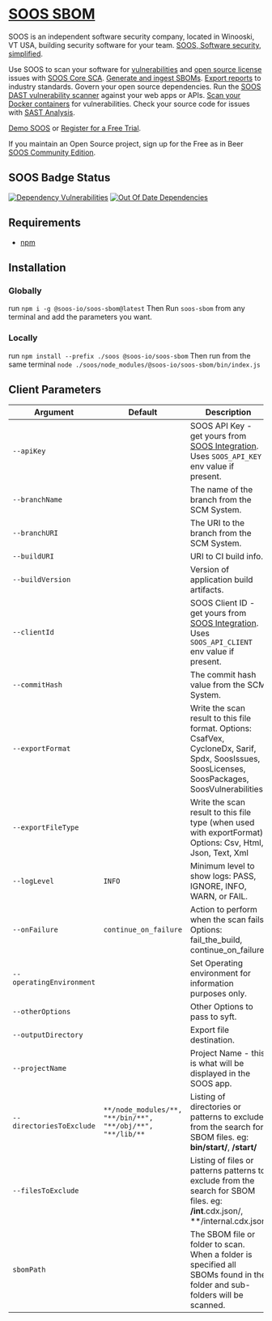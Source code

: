 # [SOOS SBOM](https://soos.io/products/sbom-manager)

SOOS is an independent software security company, located in Winooski, VT USA, building security software for your team. [SOOS, Software security, simplified](https://soos.io).

Use SOOS to scan your software for [vulnerabilities](https://app.soos.io/research/vulnerabilities) and [open source license](https://app.soos.io/research/licenses) issues with [SOOS Core SCA](https://soos.io/products/sca). [Generate and ingest SBOMs](https://soos.io/products/sbom-manager). [Export reports](https://kb.soos.io/project-exports-and-reports) to industry standards. Govern your open source dependencies. Run the [SOOS DAST vulnerability scanner](https://soos.io/products/dast) against your web apps or APIs. [Scan your Docker containers](https://soos.io/products/containers) for vulnerabilities. Check your source code for issues with [SAST Analysis](https://soos.io/products/sast).

[Demo SOOS](https://app.soos.io/demo) or [Register for a Free Trial](https://app.soos.io/register).

If you maintain an Open Source project, sign up for the Free as in Beer [SOOS Community Edition](https://soos.io/products/community-edition).

## SOOS Badge Status
[![Dependency Vulnerabilities](https://img.shields.io/endpoint?url=https%3A%2F%2Fapi-hooks.soos.io%2Fapi%2Fshieldsio-badges%3FbadgeType%3DDependencyVulnerabilities%26pid%3Dvdo3776cv%26)](https://app.soos.io)
[![Out Of Date Dependencies](https://img.shields.io/endpoint?url=https%3A%2F%2Fapi-hooks.soos.io%2Fapi%2Fshieldsio-badges%3FbadgeType%3DOutOfDateDependencies%26pid%3Dvdo3776cv%26)](https://app.soos.io)

## Requirements
  - [npm](https://docs.npmjs.com/downloading-and-installing-node-js-and-npm)
  
## Installation

### Globally
run `npm i -g @soos-io/soos-sbom@latest`
Then Run `soos-sbom` from any terminal and add the parameters you want.

### Locally
run `npm install --prefix ./soos @soos-io/soos-sbom`
Then run from the same terminal `node ./soos/node_modules/@soos-io/soos-sbom/bin/index.js`

## Client Parameters


| Argument                | Default                                   | Description                                                                                                                          |
| ----------------------- | ----------------------------------------- | ------------------------------------------------------------------------------------------------------------------------------------ |
| `--apiKey`              |  | SOOS API Key - get yours from [SOOS Integration](https://app.soos.io/integrate/sbom). Uses `SOOS_API_KEY` env value if present.      |
| `--branchName`          |                                     | The name of the branch from the SCM System.                                                                                         |
| `--branchURI`           |                                     | The URI to the branch from the SCM System.                                                                                          |
| `--buildURI`            |                                     | URI to CI build info.                                                                                                               |
| `--buildVersion`        |                                     | Version of application build artifacts.                                                                                             |
| `--clientId`            |  | SOOS Client ID - get yours from [SOOS Integration](https://app.soos.io/integrate/sbom). Uses `SOOS_API_CLIENT` env value if present.                                           |
| `--commitHash`          |                                     | The commit hash value from the SCM System.                                                                                         |
| `--exportFormat`   |  | Write the scan result to this file format. Options: CsafVex, CycloneDx, Sarif, Spdx, SoosIssues, SoosLicenses, SoosPackages, SoosVulnerabilities |
| `--exportFileType` |  | Write the scan result to this file type (when used with exportFormat). Options: Csv, Html, Json, Text, Xml                                       |
| `--logLevel`            | `INFO`                          | Minimum level to show logs: PASS, IGNORE, INFO, WARN, or FAIL.                                                                      |
| `--onFailure`            | `continue_on_failure`                     | Action to perform when the scan fails. Options: fail_the_build, continue_on_failure.                                                 |
| `--operatingEnvironment`|                                     | Set Operating environment for information purposes only.                                                                           |
| `--otherOptions`        |                                     | Other Options to pass to syft.                                                                                                      |
| `--outputDirectory` |  | Export file destination. | 
| `--projectName`         |                                        | Project Name - this is what will be displayed in the SOOS app.                                                                     |
| `--directoriesToExclude` | `**/node_modules/**, "**/bin/**", "**/obj/**", "**/lib/**` | Listing of directories or patterns to exclude from the search for SBOM files. eg: **bin/start/**, **/start/**                                         |
| `--filesToExclude` |  | Listing of files or patterns patterns to exclude from the search for SBOM files. eg: **/int**.cdx.json/, **/internal.cdx.json                         |
| `sbomPath`              |                                        | The SBOM file or folder to scan. When a folder is specified all SBOMs found in the folder and sub-folders will be scanned. |
